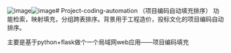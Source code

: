 ![image](https://github.com/user-attachments/assets/4a0d3139-1ae2-49ce-9b11-3ad0ebefff30)![image](https://github.com/user-attachments/assets/beb50f9b-d00f-4020-84df-03037c6bf620)# Project-coding-automation （项目编码自动填充排序）
功能检索，映射填充，分组跨表排序。背景用于工程造价，投标文化的项目编码自动排序。

主要是基于python+flask做个一个局域网web应用——项目编码填充



